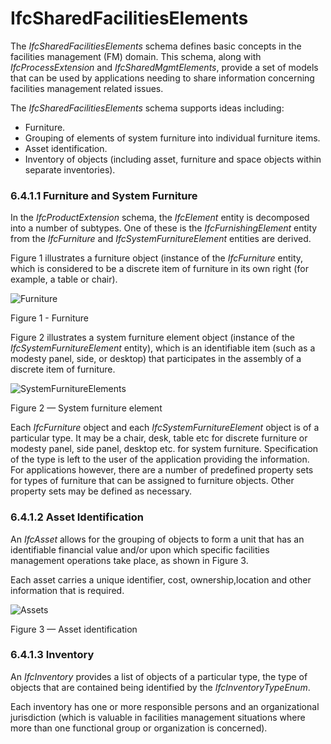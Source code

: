 IfcSharedFacilitiesElements
===========================

The _IfcSharedFacilitiesElements_ schema defines basic concepts in the facilities management (FM) domain. This schema, along with _IfcProcessExtension_ and _IfcSharedMgmtElements_, provide a set of models that can be used by applications needing to share information concerning facilities management related issues.

The _IfcSharedFacilitiesElements_ schema supports ideas including:

* Furniture.
* Grouping of elements of system furniture into individual furniture items.
* Asset identification.
* Inventory of objects (including asset, furniture and space objects within separate inventories).

### 6.4.1.1 Furniture and System Furniture
In the _IfcProductExtension_ schema, the _IfcElement_ entity is decomposed into a number of subtypes. One of these is the _IfcFurnishingElement_ entity from the _IfcFurniture_ and _IfcSystemFurnitureElement_ entities are derived.

Figure 1 illustrates a furniture object (instance of the _IfcFurniture_ entity, which is considered to be a discrete item of furniture in its own right (for example, a table or chair).

![Furniture](../../../../figures/ifcsharedfacilitieselements-fig01.gif)

Figure 1 - Furniture

Figure 2 illustrates a system furniture element object (instance of the _IfcSystemFurnitureElement_ entity), which is an identifiable item (such as a modesty panel, side, or desktop) that participates in the assembly of a discrete item of furniture.

![SystemFurnitureElements](../../../../figures/ifcsharedfacilitieselements-fig02.gif)

Figure 2 &mdash; System furniture element

Each _IfcFurniture_ object and each _IfcSystemFurnitureElement_ object is of a particular type. It may be a chair, desk, table etc for discrete furniture or modesty panel, side panel, desktop etc. for system furniture. Specification of the type is left to the user of the application providing the information. For applications however, there are a number of predefined property sets for types of furniture that can be assigned to furniture objects. Other property sets may be defined as necessary.

### 6.4.1.2 Asset Identification
An _IfcAsset_ allows for the grouping of objects to form a unit that has an identifiable financial value and/or upon which specific facilities management operations take place, as shown in Figure 3.

Each asset carries a unique identifier, cost, ownership,location and other information that is required.

![Assets](../../../../figures/ifcsharedfacilitieselements-fig03.gif)

Figure 3 &mdash; Asset identification

### 6.4.1.3 Inventory
An _IfcInventory_ provides a list of objects of a particular type, the type of objects that are contained being identified by the _IfcInventoryTypeEnum_.

Each inventory has one or more responsible persons and an organizational jurisdiction (which is valuable in facilities management situations where more than one functional group or organization is concerned).
